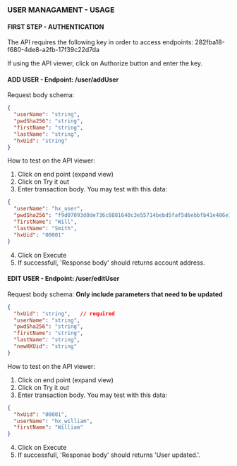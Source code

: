 ### USER MANAGAMENT - USAGE

#### FIRST STEP - AUTHENTICATION
The API requires the following key in order to access endpoints:
282fba18-f680-4de8-a2fb-17f39c22d7da

If using the API viewer, click on Authorize button and enter the key.

#### ADD USER - Endpoint: /user/addUser
Request body schema:
```json
{
  "userName": "string",
  "pwdSha256": "string",
  "firstName": "string",
  "lastName": "string",
  "hxUid": "string"
}
```

How to test on the API viewer:
1. Click on end point (expand view)
2. Click on Try it out
3. Enter transaction body. You may test with this data:
  ```json
  {
    "userName": "hx_user",
    "pwdSha256": "f9d07093d0de736c8881640c3e55714bebd5faf5d6ebbfb41e486e1660c8fc0e",
    "firstName": "Will",
    "lastName": "Smith",
    "hxUid": "00001"
  }
  ```
4. Click on Execute
5. If successfull, 'Response body' should returns account address.

#### EDIT USER - Endpoint: /user/editUser
Request body schema:
__Only include parameters that need to be updated__

```json
{
  "hxUid": "string",   // required
  "userName": "string",
  "pwdSha256": "string",
  "firstName": "string",
  "lastName": "string",
  "newHXUid": "string"
}
```

How to test on the API viewer:
1. Click on end point (expand view)
2. Click on Try it out
3. Enter transaction body. You may test with this data:
  ```json
  {
    "hxUid": "00001",
    "userName": "hx_william",
    "firstName": "William"
  }
  ```
4. Click on Execute
5. If successfull, 'Response body' should returns 'User updated.'.
